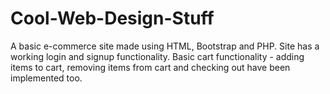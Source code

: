# Cool-Web-Design-Stuff
A basic e-commerce site made using HTML, Bootstrap and PHP. Site has a working login and signup functionality. Basic cart functionality - adding items to cart, removing items from cart and checking out have been implemented too. 
